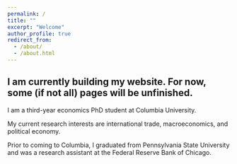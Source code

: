 ```yaml
---
permalink: /
title: ""
excerpt: "Welcome"
author_profile: true
redirect_from: 
  - /about/
  - /about.html
---
```


I am currently building my website. For now, some (if not all) pages will be unfinished. 
--------

I am a third-year economics PhD student at Columbia University. 

My current research interests are international trade, macroeconomics, and political economy. 

Prior to coming to Columbia, I graduated from Pennsylvania State University and was a research assistant at the Federal Reserve Bank of Chicago.



